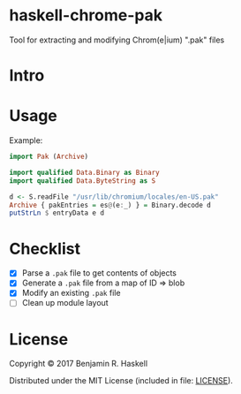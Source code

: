 # haskell-chrome-pak

Tool for extracting and modifying Chrom(e|ium) ".pak" files

# Intro

# Usage

Example:

```haskell
import Pak (Archive)

import qualified Data.Binary as Binary
import qualified Data.ByteString as S

d <- S.readFile "/usr/lib/chromium/locales/en-US.pak"
Archive { pakEntries = es@(e:_) } = Binary.decode d
putStrLn $ entryData e d
```

# Checklist

- [x] Parse a `.pak` file to get contents of objects
- [x] Generate a `.pak` file from a map of ID => blob
- [x] Modify an existing `.pak` file
- [ ] Clean up module layout

# License

Copyright © 2017 Benjamin R. Haskell

Distributed under the MIT License (included in file: [LICENSE](LICENSE)).
